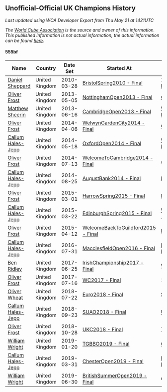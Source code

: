 ## Unofficial-Official UK Champions History

*Last updated using WCA Developer Export from Thu May 21 at 1421UTC*

*The [World Cube Association](https://www.worldcubeassociation.org) is the source and owner of this information. This published information is not actual information, the actual information can be found [here](https://www.worldcubeassociation.org/results).*

#### 555bf

|Name|Country|Date Set|Started At|Ended At|Days Held|  
|--|--|--|--|--|--|  
|[Daniel Sheppard](https://www.worldcubeassociation.org/persons/2009SHEP01)|United Kingdom|2010-03-28|[BristolSpring2010 - Final](https://www.worldcubeassociation.org/competitions/BristolSpring2010/results/all#e555bf_f)|1 year after [RapidashOpen2012](https://www.worldcubeassociation.org/competitions/RapidashOpen2012/results/all#e555bf_f)|1114|  
|[Oliver Frost](https://www.worldcubeassociation.org/persons/2012FROS01)|United Kingdom|2013-05-05|[NottinghamOpen2013 - Final](https://www.worldcubeassociation.org/competitions/NottinghamOpen2013/results/all#e555bf_f)|[CambridgeOpen2013 - Final](https://www.worldcubeassociation.org/competitions/CambridgeOpen2013/results/all#e555bf_f)|42|  
|[Matthew Sheerin](https://www.worldcubeassociation.org/persons/2009SHEE01)|United Kingdom|2013-06-16|[CambridgeOpen2013 - Final](https://www.worldcubeassociation.org/competitions/CambridgeOpen2013/results/all#e555bf_f)|[WelwynGardenCity2014 - Final](https://www.worldcubeassociation.org/competitions/WelwynGardenCity2014/results/all#e555bf_f)|294|  
|[Oliver Frost](https://www.worldcubeassociation.org/persons/2012FROS01)|United Kingdom|2014-04-06|[WelwynGardenCity2014 - Final](https://www.worldcubeassociation.org/competitions/WelwynGardenCity2014/results/all#e555bf_f)|[OxfordOpen2014 - Final](https://www.worldcubeassociation.org/competitions/OxfordOpen2014/results/all#e555bf_f)|42|  
|[Callum Hales-Jepp](https://www.worldcubeassociation.org/persons/2012HALE01)|United Kingdom|2014-05-18|[OxfordOpen2014 - Final](https://www.worldcubeassociation.org/competitions/OxfordOpen2014/results/all#e555bf_f)|[WelcomeToCambridge2014 - Final](https://www.worldcubeassociation.org/competitions/WelcomeToCambridge2014/results/all#e555bf_f)|56|  
|[Oliver Frost](https://www.worldcubeassociation.org/persons/2012FROS01)|United Kingdom|2014-07-13|[WelcomeToCambridge2014 - Final](https://www.worldcubeassociation.org/competitions/WelcomeToCambridge2014/results/all#e555bf_f)|[AugustBank2014 - Final](https://www.worldcubeassociation.org/competitions/AugustBank2014/results/all#e555bf_f)|43|  
|[Callum Hales-Jepp](https://www.worldcubeassociation.org/persons/2012HALE01)|United Kingdom|2014-08-25|[AugustBank2014 - Final](https://www.worldcubeassociation.org/competitions/AugustBank2014/results/all#e555bf_f)|[HarrowSpring2015 - Final](https://www.worldcubeassociation.org/competitions/HarrowSpring2015/results/all#e555bf_f)|188|  
|[Oliver Frost](https://www.worldcubeassociation.org/persons/2012FROS01)|United Kingdom|2015-03-01|[HarrowSpring2015 - Final](https://www.worldcubeassociation.org/competitions/HarrowSpring2015/results/all#e555bf_f)|[EdinburghSpring2015 - Final](https://www.worldcubeassociation.org/competitions/EdinburghSpring2015/results/all#e555bf_f)|21|  
|[Callum Hales-Jepp](https://www.worldcubeassociation.org/persons/2012HALE01)|United Kingdom|2015-03-22|[EdinburghSpring2015 - Final](https://www.worldcubeassociation.org/competitions/EdinburghSpring2015/results/all#e555bf_f)|[WelcomeBackToGuildford2015 - Final](https://www.worldcubeassociation.org/competitions/WelcomeBackToGuildford2015/results/all#e555bf_f)|21|  
|[Oliver Frost](https://www.worldcubeassociation.org/persons/2012FROS01)|United Kingdom|2015-04-12|[WelcomeBackToGuildford2015 - Final](https://www.worldcubeassociation.org/competitions/WelcomeBackToGuildford2015/results/all#e555bf_f)|[MacclesfieldOpen2016 - Final](https://www.worldcubeassociation.org/competitions/MacclesfieldOpen2016/results/all#e555bf_f)|476|  
|[Callum Hales-Jepp](https://www.worldcubeassociation.org/persons/2012HALE01)|United Kingdom|2016-07-31|[MacclesfieldOpen2016 - Final](https://www.worldcubeassociation.org/competitions/MacclesfieldOpen2016/results/all#e555bf_f)|[IrishChampionship2017 - Final](https://www.worldcubeassociation.org/competitions/IrishChampionship2017/results/all#e555bf_f)|329|  
|[Ben Ridley](https://www.worldcubeassociation.org/persons/2016RIDL01)|United Kingdom|2017-06-25|[IrishChampionship2017 - Final](https://www.worldcubeassociation.org/competitions/IrishChampionship2017/results/all#e555bf_f)|[WC2017 - Final](https://www.worldcubeassociation.org/competitions/WC2017/results/all#e555bf_f)|21|  
|[Oliver Frost](https://www.worldcubeassociation.org/persons/2012FROS01)|United Kingdom|2017-07-16|[WC2017 - Final](https://www.worldcubeassociation.org/competitions/WC2017/results/all#e555bf_f)|1 year after [WC2017](https://www.worldcubeassociation.org/competitions/WC2017/results/all#e555bf_f)|365|  
|[Oliver Wheat](https://www.worldcubeassociation.org/persons/2016WHEA01)|United Kingdom|2018-07-22|[Euro2018 - Final](https://www.worldcubeassociation.org/competitions/Euro2018/results/all#e555bf_f)|[SUAO2018 - Final](https://www.worldcubeassociation.org/competitions/SUAO2018/results/all#e555bf_f)|63|  
|[Callum Hales-Jepp](https://www.worldcubeassociation.org/persons/2012HALE01)|United Kingdom|2018-09-23|[SUAO2018 - Final](https://www.worldcubeassociation.org/competitions/SUAO2018/results/all#e555bf_f)|[UKC2018 - Final](https://www.worldcubeassociation.org/competitions/UKC2018/results/all#e555bf_f)|35|  
|[Oliver Frost](https://www.worldcubeassociation.org/persons/2012FROS01)|United Kingdom|2018-10-28|[UKC2018 - Final](https://www.worldcubeassociation.org/competitions/UKC2018/results/all#e555bf_f)|[TGBBO2019 - Final](https://www.worldcubeassociation.org/competitions/TGBBO2019/results/all#e555bf_f)|84|  
|[William Wright](https://www.worldcubeassociation.org/persons/2015WRIG07)|United Kingdom|2019-01-20|[TGBBO2019 - Final](https://www.worldcubeassociation.org/competitions/TGBBO2019/results/all#e555bf_f)|[ChesterOpen2019 - Final](https://www.worldcubeassociation.org/competitions/ChesterOpen2019/results/all#e555bf_f)|70|  
|[Callum Hales-Jepp](https://www.worldcubeassociation.org/persons/2012HALE01)|United Kingdom|2019-03-31|[ChesterOpen2019 - Final](https://www.worldcubeassociation.org/competitions/ChesterOpen2019/results/all#e555bf_f)|[BritishSummerOpen2019 - Final](https://www.worldcubeassociation.org/competitions/BritishSummerOpen2019/results/all#e555bf_f)|91|  
|[William Wright](https://www.worldcubeassociation.org/persons/2015WRIG07)|United Kingdom|2019-06-30|[BritishSummerOpen2019 - Final](https://www.worldcubeassociation.org/competitions/BritishSummerOpen2019/results/all#e555bf_f)|Ongoing|326|  
